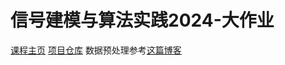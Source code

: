 # 信号建模与算法实践2024-大作业
[课程主页](http://home.ustc.edu.cn/~slwu/)
[项目仓库](https://github.com/JeffShine/Image-Classification)
数据预处理参考[这篇博客](https://blog.csdn.net/qq_37541097/article/details/113027489)
